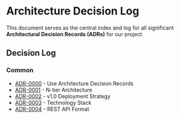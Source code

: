 # Architecture Decision Log

This document serves as the central index and log for all significant **Architectural Decision Records (ADRs)** for our project.

## Decision Log

### Common

* [ADR-0000](0000-use-adrs.md) - Use Architecture Decision Records
* [ADR-0001](0001-n-tier-arch.md) - N-tier Architecture
* [ADR-0002](0002-initial-deployment-strategy.md) - v1.0 Deployment Strategy
* [ADR-0003](0003-tech-stack.md) - Technology Stack
* [ADR-0004](0004-api-format.md) - REST API Format
